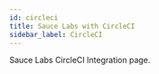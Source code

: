 ```yaml
---
id: circleci
title: Sauce Labs with CircleCI
sidebar_label: CircleCI
---
```


Sauce Labs CircleCI Integration page.